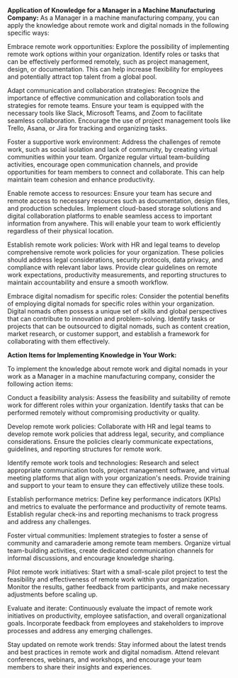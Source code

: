 **Application of Knowledge for a Manager in a Machine Manufacturing Company:**
As a Manager in a machine manufacturing company, you can apply the knowledge about remote work and digital nomads in the following specific ways:

Embrace remote work opportunities: Explore the possibility of implementing remote work options within your organization. Identify roles or tasks that can be effectively performed remotely, such as project management, design, or documentation. This can help increase flexibility for employees and potentially attract top talent from a global pool.

Adapt communication and collaboration strategies: Recognize the importance of effective communication and collaboration tools and strategies for remote teams. Ensure your team is equipped with the necessary tools like Slack, Microsoft Teams, and Zoom to facilitate seamless collaboration. Encourage the use of project management tools like Trello, Asana, or Jira for tracking and organizing tasks.

Foster a supportive work environment: Address the challenges of remote work, such as social isolation and lack of community, by creating virtual communities within your team. Organize regular virtual team-building activities, encourage open communication channels, and provide opportunities for team members to connect and collaborate. This can help maintain team cohesion and enhance productivity.

Enable remote access to resources: Ensure your team has secure and remote access to necessary resources such as documentation, design files, and production schedules. Implement cloud-based storage solutions and digital collaboration platforms to enable seamless access to important information from anywhere. This will enable your team to work efficiently regardless of their physical location.

Establish remote work policies: Work with HR and legal teams to develop comprehensive remote work policies for your organization. These policies should address legal considerations, security protocols, data privacy, and compliance with relevant labor laws. Provide clear guidelines on remote work expectations, productivity measurements, and reporting structures to maintain accountability and ensure a smooth workflow.

Embrace digital nomadism for specific roles: Consider the potential benefits of employing digital nomads for specific roles within your organization. Digital nomads often possess a unique set of skills and global perspectives that can contribute to innovation and problem-solving. Identify tasks or projects that can be outsourced to digital nomads, such as content creation, market research, or customer support, and establish a framework for collaborating with them effectively.

**Action Items for Implementing Knowledge in Your Work:**

To implement the knowledge about remote work and digital nomads in your work as a Manager in a machine manufacturing company, consider the following action items:

Conduct a feasibility analysis: Assess the feasibility and suitability of remote work for different roles within your organization. Identify tasks that can be performed remotely without compromising productivity or quality.

Develop remote work policies: Collaborate with HR and legal teams to develop remote work policies that address legal, security, and compliance considerations. Ensure the policies clearly communicate expectations, guidelines, and reporting structures for remote work.

Identify remote work tools and technologies: Research and select appropriate communication tools, project management software, and virtual meeting platforms that align with your organization's needs. Provide training and support to your team to ensure they can effectively utilize these tools.

Establish performance metrics: Define key performance indicators (KPIs) and metrics to evaluate the performance and productivity of remote teams. Establish regular check-ins and reporting mechanisms to track progress and address any challenges.

Foster virtual communities: Implement strategies to foster a sense of community and camaraderie among remote team members. Organize virtual team-building activities, create dedicated communication channels for informal discussions, and encourage knowledge sharing.

Pilot remote work initiatives: Start with a small-scale pilot project to test the feasibility and effectiveness of remote work within your organization. Monitor the results, gather feedback from participants, and make necessary adjustments before scaling up.

Evaluate and iterate: Continuously evaluate the impact of remote work initiatives on productivity, employee satisfaction, and overall organizational goals. Incorporate feedback from employees and stakeholders to improve processes and address any emerging challenges.

Stay updated on remote work trends: Stay informed about the latest trends and best practices in remote work and digital nomadism. Attend relevant conferences, webinars, and workshops, and encourage your team members to share their insights and experiences.
